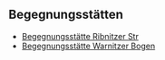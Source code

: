 ## Begegnungsstätten

- [Begegnungsstätte Ribnitzer Str](Ribnitzer.md)
- [Begegnungsstätte Warnitzer Bogen](Warnitzer.md)
